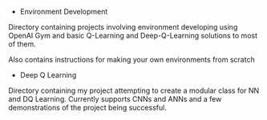 * Environment Development

Directory containing projects involving environment developing using OpenAI Gym 
and basic Q-Learning and Deep-Q-Learning solutions to most of them. 

Also contains instructions for making your own environments from scratch

* Deep Q Learning

Directory containing my project attempting to create a modular class for NN and 
DQ Learning. Currently supports CNNs and ANNs and a few demonstrations of the 
project being successful.